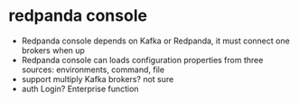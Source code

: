# redpanda console

- Redpanda console depends on Kafka or Redpanda, it must connect one brokers when up
- Redpanda console can loads configuration properties from three sources: environments, command, file
- support multiply Kafka brokers? not sure
- auth Login? Enterprise function
